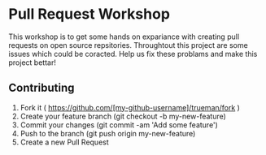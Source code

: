 # Pull Request Workshop

This workshop is to get some hands on expariance with creating pull requests on open source repsitories. Throughtout this project are some issues which could be coracted. Help us fix these problams and make this project bettar!

## Contributing

  1. Fork it ( https://github.com/[my-github-username]/trueman/fork )
  2. Create your feature branch (git checkout -b my-new-feature)
  3. Commit your changes (git commit -am 'Add some feature')
  4. Push to the branch (git push origin my-new-feature)
  5. Create a new Pull Request

